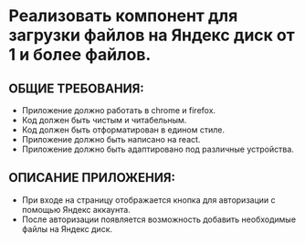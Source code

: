 # Реализовать компонент для загрузки файлов на Яндекс диск от 1 и более файлов.

## ОБЩИЕ ТРЕБОВАНИЯ: 

- Приложение должно работать в chrome и firefox. 
- Код должен быть чистым и читабельным. 
- Код должен быть отформатирован в едином стиле. 
- Приложение должно быть написано на react.
- Приложение должно быть адаптировано под различные устройства.

## ОПИСАНИЕ ПРИЛОЖЕНИЯ:
- При входе на страницу отображается кнопка для авторизации с помощью Яндекс аккаунта.
- После авторизации появляется возможность добавить необходимые файлы на Яндекс диск.




